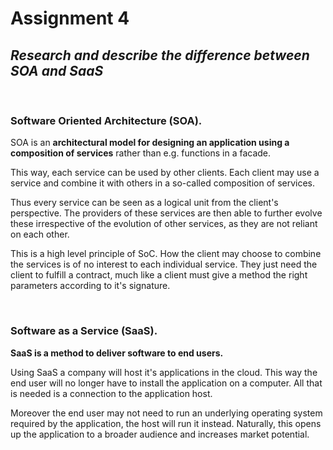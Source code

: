 # Assignment 4

## _Research and describe the difference between SOA and SaaS_

&nbsp;

### Software Oriented Architecture (SOA).

SOA is an **architectural model for designing an application using a composition of services** rather than e.g. functions in a facade.

This way, each service can be used by other clients. Each client may use a service and combine it with others in a so-called composition of services.

Thus every service can be seen as a logical unit from the client's perspective. The providers of these services are then able to further evolve these irrespective of the evolution of other services, as they are not reliant on each other.

This is a high level principle of SoC. How the client may choose to combine the services is of no interest to each individual service. They just need the client to fulfill a contract, much like a client must give a method the right parameters according to it's signature.

&nbsp;

### Software as a Service (SaaS).

**SaaS is a method to deliver software to end users.**

Using SaaS a company will host it's applications in the cloud. This way the end user will no longer have to install the application on a computer. All that is needed is a connection to the application host.

Moreover the end user may not need to run an underlying operating system required by the application, the host will run it instead. Naturally, this opens up the application to a broader audience and increases market potential.
